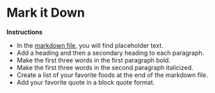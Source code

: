 # Mark it Down 

**Instructions**
* In the [markdown file](markdown.md), you will find placeholder text.
* Add a heading and then a secondary heading to each paragraph.  
* Make the first three words in the first paragraph bold. 
* Make the first three words in the second paragraph italicized.
* Create a list of your favorite foods at the end of the markdown file. 
* Add your favorite quote in a block quote format.
